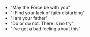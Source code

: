 * "May the Force be with you"
* "I Find your lack of faith disturbing"
* "I am your father"
* "Do or do not. There is no try"
* "I've got a bad feeling about this"
